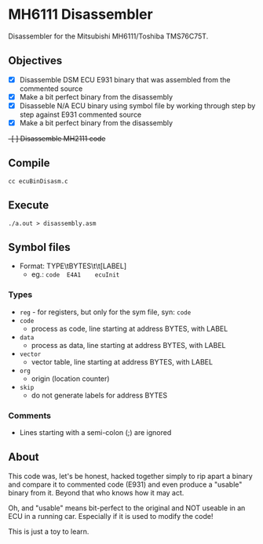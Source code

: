 # MH6111 Disassembler
Disassembler for the Mitsubishi MH6111/Toshiba TMS76C75T.

## Objectives
- [x] Disassemble DSM ECU E931 binary that was assembled from the commented source
- [x] Make a bit perfect binary from the disassembly
- [x] Disasseble N/A ECU binary using symbol file by working through step by step against E931 commented source
- [x] Make a bit perfect binary from the disassembly
<s>
 -[ ] Disassemble MH2111 code
</s>

## Compile
```
cc ecuBinDisasm.c
```

## Execute
```
./a.out > disassembly.asm
```

## Symbol files
* Format: TYPE\tBYTES\t\t[LABEL]
  - eg.: `code  E4A1    ecuInit`

### Types
* `reg` - for registers, but only for the sym file, syn: `code`
* `code`
  - process as code, line starting at address BYTES, with LABEL
* `data`
  - process as data, line starting at address BYTES, with LABEL
* `vector`
  - vector table, line starting at address BYTES, with LABEL
* `org`
  - origin (location counter)
* `skip`
  - do not generate labels for address BYTES

### Comments
* Lines starting with a semi-colon (;) are ignored

## About
This code was, let's be honest, hacked together simply to rip apart a binary and compare it to commented code (E931) and even produce a "usable" binary from it. Beyond that who knows how it may act.

Oh, and "usable" means bit-perfect to the original and NOT useable in an ECU in a running car. Especially if it is used to modify the code!

This is just a toy to learn.
